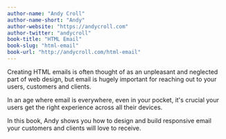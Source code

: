```yaml
---
author-name: "Andy Croll"
author-name-short: "Andy"
author-website: "https://andycroll.com"
author-twitter: "andycroll"
book-title: "HTML Email"
book-slug: "html-email"
book-url: "http://andycroll.com/html-email"
---
```


Creating HTML emails is often thought of as an unpleasant and neglected part of web design, but email is hugely important for reaching out to your users, customers and clients.

In an age where email is everywhere, even in your pocket, it's crucial your users get the right experience across all their devices.

In this book, Andy shows you how to design and build responsive email your customers and clients will love to receive.
